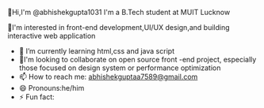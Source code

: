 👋Hi,I'm @abhishekgupta1031
I'm a B.Tech student at MUIT Lucknow 

👀I'm interested in front-end development,UI/UX design,and building interactive web application 
- 🌱 I’m currently learning html,css and java script
- 💞I'm looking to collaborate on open source front -end project, especially those focused on design system or performance optimization 
- 📫 How to reach me: abhishekguptaa7589@gmail.com
- 😄 Pronouns:he/him
- ⚡ Fun fact:
